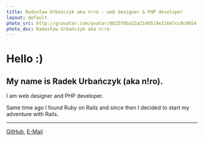 ```yaml
---
title: Radosław Urbańczyk aka n!ro - web designer & PHP developer
layout: default
photo_src: http://gravatar.com/avatar/0b25f8ba22a2148519e31647cc0c0654.png?r=PG
photo_dsc: Radosław Urbańczyk aka n!ro
---
```


# Hello :)

## My name is Radek Urbańczyk (aka n!ro).

I am web designer and PHP developer.

Same time ago I found Ruby on Rails and since then I decided to start my adventure with Rails.

<hr>

[GitHub](http://github.com/radoslawurbanczyk),
[E-Mail](mailto:radek.urbanczyk@gmail.com)
